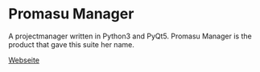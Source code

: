 # Promasu Manager
A projectmanager written in Python3 and PyQt5.
Promasu Manager is the product that gave this suite her name.

[Webseite](https://promasu.github.io/promasu-manager/)
